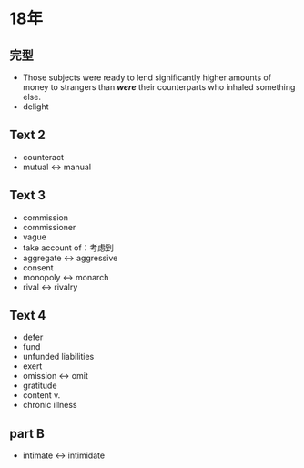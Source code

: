 # 18年
## 完型
- Those subjects were ready to lend significantly higher amounts of money to strangers than ***were*** their counterparts who inhaled something else.
- delight
## Text 2
- counteract
- mutual <-> manual
## Text 3
- commission
- commissioner
- vague
- take account of：考虑到
- aggregate <-> aggressive
- consent
- monopoly <-> monarch
- rival <-> rivalry
## Text 4
- defer
- fund
- unfunded liabilities
- exert
- omission <-> omit
- gratitude
- content v.
- chronic illness
## part B
- intimate <-> intimidate